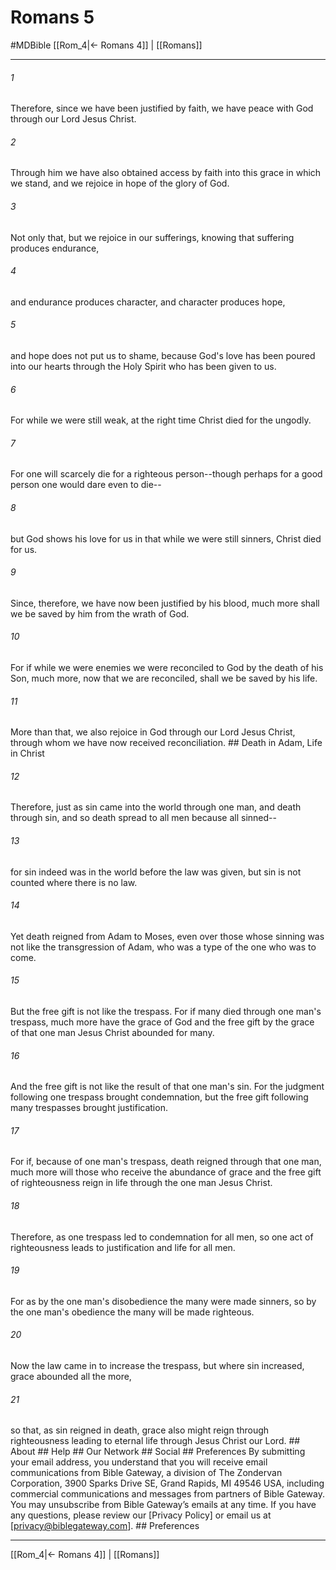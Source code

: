 # Romans 5
#MDBible
[[Rom_4|← Romans 4]] | [[Romans]]

***






###### 1 


Therefore, since we have been justified by faith, we have peace with God through our Lord Jesus Christ. 





###### 2 


Through him we have also obtained access by faith into this grace in which we stand, and we rejoice in hope of the glory of God. 





###### 3 


Not only that, but we rejoice in our sufferings, knowing that suffering produces endurance, 





###### 4 


and endurance produces character, and character produces hope, 





###### 5 


and hope does not put us to shame, because God's love has been poured into our hearts through the Holy Spirit who has been given to us. 





###### 6 


For while we were still weak, at the right time Christ died for the ungodly. 





###### 7 


For one will scarcely die for a righteous person--though perhaps for a good person one would dare even to die-- 





###### 8 


but God shows his love for us in that while we were still sinners, Christ died for us. 





###### 9 


Since, therefore, we have now been justified by his blood, much more shall we be saved by him from the wrath of God. 





###### 10 


For if while we were enemies we were reconciled to God by the death of his Son, much more, now that we are reconciled, shall we be saved by his life. 





###### 11 


More than that, we also rejoice in God through our Lord Jesus Christ, through whom we have now received reconciliation. ## Death in Adam, Life in Christ 





###### 12 


Therefore, just as sin came into the world through one man, and death through sin, and so death spread to all men because all sinned-- 





###### 13 


for sin indeed was in the world before the law was given, but sin is not counted where there is no law. 





###### 14 


Yet death reigned from Adam to Moses, even over those whose sinning was not like the transgression of Adam, who was a type of the one who was to come. 





###### 15 


But the free gift is not like the trespass. For if many died through one man's trespass, much more have the grace of God and the free gift by the grace of that one man Jesus Christ abounded for many. 





###### 16 


And the free gift is not like the result of that one man's sin. For the judgment following one trespass brought condemnation, but the free gift following many trespasses brought justification. 





###### 17 


For if, because of one man's trespass, death reigned through that one man, much more will those who receive the abundance of grace and the free gift of righteousness reign in life through the one man Jesus Christ. 





###### 18 


Therefore, as one trespass led to condemnation for all men, so one act of righteousness leads to justification and life for all men. 





###### 19 


For as by the one man's disobedience the many were made sinners, so by the one man's obedience the many will be made righteous. 





###### 20 


Now the law came in to increase the trespass, but where sin increased, grace abounded all the more, 





###### 21 


so that, as sin reigned in death, grace also might reign through righteousness leading to eternal life through Jesus Christ our Lord. ## About ## Help ## Our Network ## Social ## Preferences By submitting your email address, you understand that you will receive email communications from Bible Gateway, a division of The Zondervan Corporation, 3900 Sparks Drive SE, Grand Rapids, MI 49546 USA, including commercial communications and messages from partners of Bible Gateway. You may unsubscribe from Bible Gateway&rsquo;s emails at any time. If you have any questions, please review our [Privacy Policy] or email us at [privacy@biblegateway.com]. ## Preferences

***

[[Rom_4|← Romans 4]] | [[Romans]]

